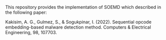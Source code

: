 This repository provides the implementation of SOEMD which described in the following paper:

Kakisim, A. G., Gulmez, S., & Sogukpinar, I. (2022). Sequential opcode embedding-based malware detection method. Computers & Electrical Engineering, 98, 107703.
